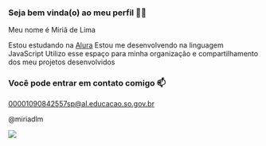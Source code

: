 ### Seja bem vinda(o) ao meu perfil 💙💙

Meu nome é Miriã de Lima

Estou estudando na [Alura](https://www.alura.co.br)
Estou me desenvolvendo na linguagem JavaScript
Utilizo esse espaço para minha organização e compartilhamento dos meu projetos desenvolvidos

### Você pode entrar em contato comigo 📫

00001090842557sp@al.educacao.so.gov.br

@miriadlm

![](https://media1.tenor.com/m/uO37-aKreAEAAAAC/kakashi-naruto.gif)
